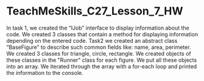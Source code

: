 # TeachMeSkills_C27_Lesson_7_HW

In task 1, we created the “IJob” interface to display information about the code. We created 3 classes that contain a method for displaying information depending on the entered code.
Task2 we created an abstract class “BaseFigure” to describe such common
fields like: name, area, perimeter.
We created 3 classes for triangle, circle, rectangle.
We created objects of these classes in the "Runner" class for each figure.
We put all these objects into an array.
We iterated through the array with a for-each loop and printed the information to the console.
